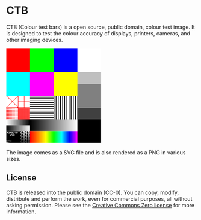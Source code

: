 # CTB

CTB (Colour test bars) is a open source, public domain, colour test image. It is designed to test the colour accuracy of displays, printers, cameras, and other imaging devices. 

<img src="src/500x500.png" alt="CTB" width="50%">

The image comes as a SVG file and is also rendered as a PNG in various sizes.

## License

CTB is released into the public domain (CC-0). You can copy, modify, distribute and perform the work, even for commercial purposes, all without asking permission. Please see the [Creative Commons Zero license](https://creativecommons.org/publicdomain/zero/1.0/) for more information.